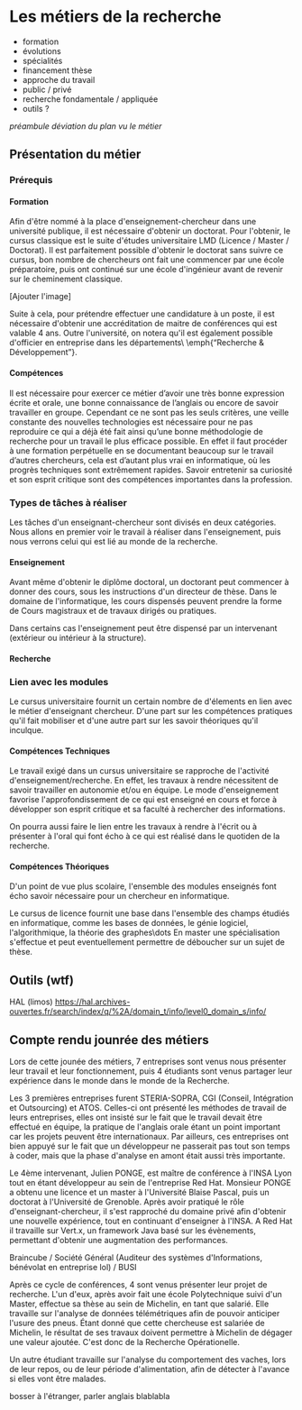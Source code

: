 <!-- Dans le cadre du module de pré-professionalisation, vous réaliserez un rapport, par groupe de 4 et d'une quinzaine de pages, traitant d'un métier lié à l'informatique.
Vous présenterez le métier, le type de tâches à réaliser et les compétences requises. Vous pourrez en outre faire le lien avec les modules enseignés dans votre licence le cas échéant.

Dans une deuxième partie, vous présenterez un outils particulier lié au métier présenté dans la première partie. Vous décrirez l'outil, ses fonctionnalités, en le comparant à d'autres outils concurrents.

Enfin, dans une troisième partie, vous ferez un bref résumé de la journée des métiers, qui aura lieu le vendredi 12 janvier 2018.

Ce rapport sera à rendre au format PDF pour la fin de la semaine 3 (soit le 21 janvier). -->

# Les métiers de la recherche

- formation
- évolutions
- spécialités
- financement thèse
- approche du travail
- public / privé
- recherche fondamentale / appliquée 
- outils ?

*préambule déviation du plan vu le métier*

## Présentation du métier

<!-- Pédagogie, esprit critique, curiosité, expression écrite orale, anglais, adaptation - Doctorat etc. -->

### Prérequis

#### Formation

Afin d'être nommé à la place d'enseignement-chercheur dans une université publique, il est nécessaire d'obtenir un doctorat. Pour l'obtenir, le cursus classique est le suite d'études universitaire LMD (Licence / Master / Doctorat). Il est parfaitement possible d'obtenir le doctorat sans suivre ce cursus, bon nombre de chercheurs ont fait une commencer par une école préparatoire, puis ont continué sur une école d'ingénieur avant de revenir sur le cheminement classique.


[Ajouter l'image]

Suite à cela, pour prétendre effectuer une candidature à un poste, il est nécessaire d'obtenir une accréditation de maitre de conférences qui est valable 4 ans.
Outre l'université, on notera qu'il est également possible d'officier en entreprise dans les départements\ \emph{“Recherche \& Développement”}.

#### Compétences

Il est nécessaire pour exercer ce métier d’avoir une très bonne expression écrite et orale, une bonne connaissance de l’anglais ou encore de savoir travailler en groupe. Cependant ce ne sont pas les seuls critères, une veille constante des nouvelles technologies est nécessaire pour ne pas reproduire ce qui a déjà été fait ainsi qu’une bonne méthodologie de recherche pour un travail le plus efficace possible. En effet il faut procéder à une formation perpétuelle en se documentant beaucoup sur le travail d’autres chercheurs, cela est d’autant plus vrai en informatique, où les progrès techniques sont extrêmement rapides.
Savoir entretenir sa curiosité et son esprit critique sont des compétences importantes dans la profession.


### Types de tâches à réaliser

<!-- Cours, publications, documentation, encadrement -->
Les tâches d'un enseignant-chercheur sont divisés en deux catégories. Nous allons en premier voir le travail à réaliser dans l'enseignement, puis nous verrons celui qui est lié au monde de la recherche.

#### Enseignement

Avant même d'obtenir le diplôme doctoral, un doctorant peut commencer à donner des cours, sous les instructions d'un directeur de thèse.
Dans le domaine de l'informatique, les cours dispensés peuvent prendre la forme de Cours magistraux et de travaux dirigés ou pratiques. 


Dans certains cas l'enseignement peut être dispensé par un intervenant (extérieur ou intérieur à la structure).



#### Recherche


### Lien avec les modules

Le cursus universitaire fournit un certain nombre de d'élements en lien avec le métier d'enseignant chercheur. D'une part sur les compétences pratiques qu'il fait mobiliser et d'une autre part sur les savoir théoriques qu'il inculque.

<!-- savoir travailler en autonomie -> Les TP, bosser chez soi. Publications -> rapport à rendre, bases théoriques indispensables -> algorithmique, théorie des graphes, mathématiques etc. -->

#### Compétences Techniques

Le travail exigé dans un cursus universitaire se rapproche de l'activité d'enseignement/recherche. En effet, les travaux à rendre nécessitent de savoir travailler en autonomie et/ou en équipe.
Le mode d'enseignement favorise l'approfondissement de ce qui est enseigné en cours et force à développer son esprit critique et sa faculté à rechercher des informations.

On pourra aussi faire le lien entre les travaux à rendre à l'écrit ou à présenter à l'oral qui font écho à ce qui est réalisé dans le quotiden de la recherche.

#### Compétences Théoriques

D'un point de vue plus scolaire, l'ensemble des modules enseignés font écho savoir nécessaire pour un chercheur en informatique.

Le cursus de licence fournit une base dans l'ensemble des champs étudiés en informatique, comme les bases de données, le génie logiciel, l'algorithmique, la théorie des graphes\dots
En master une spécialisation s'effectue et peut eventuellement permettre de déboucher sur un sujet de thèse.



## Outils (wtf)

<!-- Revues scientifiques, ressources en ligne, suivant discipline (logiciel de calucl), IDE, papier/crayon, supercalculateur -->
HAL (limos)
https://hal.archives-ouvertes.fr/search/index/q/%2A/domain_t/info/level0_domain_s/info/

## Compte rendu jounrée des métiers

Lors de cette jounée des métiers, 7 entreprises sont venus nous présenter leur travail et leur fonctionnement, puis 4 étudiants sont venus partager leur expérience dans le monde dans le monde de la Recherche.

Les 3 premières entreprises furent STERIA-SOPRA, CGI (Conseil, Intégration et Outsourcing) et ATOS. Celles-ci ont présenté les méthodes de travail de leurs entreprises, elles ont insisté sur le fait que le travail devait être effectué en équipe, la pratique de l'anglais orale étant un point important car les projets peuvent être internationaux. Par ailleurs, ces entreprises ont bien appuyé sur le fait que un développeur ne passerait pas tout son temps à coder, mais que la phase d'analyse en amont était aussi très importante.

Le 4ème intervenant, Julien PONGE, est maître de conférence à l'INSA Lyon tout en étant développeur au sein de l'entreprise Red Hat. Monsieur PONGE a obtenu une licence et un master à l'Université Blaise Pascal, puis un doctorat à l'Université de Grenoble. Après avoir pratiqué le rôle d'enseignant-chercheur, il s'est rapproché du domaine privé afin d'obtenir une nouvelle expérience, tout en continuant d'enseigner à l'INSA. A Red Hat il travaille sur Vert.x, un framework Java basé sur les évènements, permettant d'obtenir une augmentation des performances.

Braincube / Société Général (Auditeur des systèmes d'Informations, bénévolat en entreprise lol) / BUSI

Après ce cycle de conférences, 4 sont venus présenter leur projet de recherche.
L'un d'eux, après avoir fait une école Polytechnique suivi d'un Master, effectue sa thèse au sein de Michelin, en tant que salarié. Elle travaille sur l'analyse de données télémétriques afin de pouvoir anticiper l'usure des pneus. Étant donné que cette chercheuse est salariée de Michelin, le résultat de ses travaux doivent permettre à Michelin de dégager une valeur ajoutée. C'est donc de la Recherche Opérationelle.

Un autre étudiant travaille sur l'analyse du comportement des vaches, lors de leur repos, ou de leur période d'alimentation, afin de détecter à l'avance si elles vont être malades.

bosser à l'étranger, parler anglais blablabla
